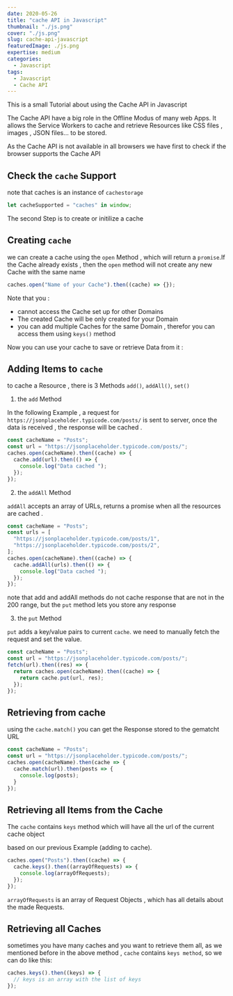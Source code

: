 ```yaml
---
date: 2020-05-26
title: "cache API in Javascript"
thumbnail: "./js.png"
cover: "./js.png"
slug: cache-api-javascript
featuredImage: ./js.png
expertise: medium
categories:
  - Javascript
tags:
  - Javascript
  - Cache API
---
```


This is a small Tutorial about using the Cache API in Javascript

The Cache API have a big role in the Offline Modus of many web Apps.
It allows the Service Workers to cache and retrieve Resources like CSS files , images , JSON files... to be stored.

As the Cache API is not available in all browsers we have first to check if the browser supports the Cache API

## Check the `cache` Support

note that caches is an instance of `cachestorage`

```js
let cacheSupported = "caches" in window;
```

The second Step is to create or initilize a cache

## Creating `cache`

we can create a cache using the `open` Method , which will return a `promise`.If the Cache already exists , then the `open` method will not create any new Cache with the same name

```js
caches.open("Name of your Cache").then((cache) => {});
```

Note that you :

- cannot access the Cache set up for other Domains
- The created Cache will be only created for your Domain
- you can add multiple Caches for the same Domain , therefor you can access them using `keys()` method

Now you can use your cache to save or retrieve Data from it :

## Adding Items to `cache`

to cache a Resource , there is 3 Methods `add()`, `addAll()`, `set()`

1. the `add` Method

In the following Example , a request for `https://jsonplaceholder.typicode.com/posts/` is sent to server, once the data is received , the response will be cached .

```js
const cacheName = "Posts";
const url = "https://jsonplaceholder.typicode.com/posts/";
caches.open(cacheName).then((cache) => {
  cache.add(url).then(() => {
    console.log("Data cached ");
  });
});
```

2. the `addAll` Method

`addAll` accepts an array of URLs, returns a promise when all the resources are cached .

```js
const cacheName = "Posts";
const urls = [
  "https://jsonplaceholder.typicode.com/posts/1",
  "https://jsonplaceholder.typicode.com/posts/2",
];
caches.open(cacheName).then((cache) => {
  cache.addAll(urls).then(() => {
    console.log("Data cached ");
  });
});
```

note that add and addAll methods do not cache response that are not in the 200 range, but the `put` method lets you store any response

3. the `put` Method

`put` adds a key/value pairs to current `cache`.
we need to manually fetch the request and set the value.

```js
const cacheName = "Posts";
const url = "https://jsonplaceholder.typicode.com/posts/";
fetch(url).then((res) => {
  return caches.open(cacheName).then((cache) => {
    return cache.put(url, res);
  });
});
```

## Retrieving from cache

using the `cache.match()` you can get the Response stored to the gematcht URL

```js
const cacheName = "Posts";
const url = "https://jsonplaceholder.typicode.com/posts/";
caches.open(cacheName).then(cache => {
  cache.match(url).then(posts => {
    console.log(posts);
  }
});
```

## Retrieving all Items from the Cache

The `cache` contains `keys` method which will have all the url of the current cache object

based on our previous Example (adding to cache).

```js
caches.open("Posts").then((cache) => {
  cache.keys().then((arrayOfRequests) => {
    console.log(arrayOfRequests);
  });
});
```

`arrayOfRequests` is an array of Request Objects , which has all details about the made Requests.

## Retrieving all Caches

sometimes you have many caches and you want to retrieve them all, as we mentioned before in the above method , `cache` contains `keys method`, so we can do like this:

```js
caches.keys().then((keys) => {
  // keys is an array with the list of keys
});
```
